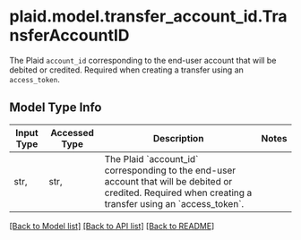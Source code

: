 # plaid.model.transfer_account_id.TransferAccountID

The Plaid `account_id` corresponding to the end-user account that will be debited or credited. Required when creating a transfer using an `access_token`.

## Model Type Info
Input Type | Accessed Type | Description | Notes
------------ | ------------- | ------------- | -------------
str,  | str,  | The Plaid &#x60;account_id&#x60; corresponding to the end-user account that will be debited or credited. Required when creating a transfer using an &#x60;access_token&#x60;. | 

[[Back to Model list]](../../README.md#documentation-for-models) [[Back to API list]](../../README.md#documentation-for-api-endpoints) [[Back to README]](../../README.md)


